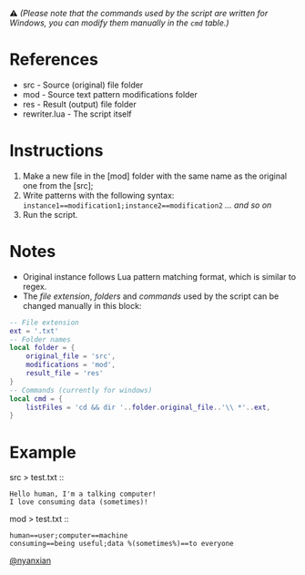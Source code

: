 ⚠ *(Please note that the commands used by the script are written for Windows, you can modify them manually in the `cmd` table.)*

# References
- src - Source (original) file folder
- mod - Source text pattern modifications folder
- res - Result (output) file folder
- rewriter.lua - The script itself

# Instructions
1. Make a new file in the [mod] folder with the same name as the original one from the [src];
2. Write patterns with the following syntax:<br>
`instance1==modification1;instance2==modification2` *... and so on*
4. Run the script.

# Notes
- Original instance follows Lua pattern matching format, which is similar to regex.
- The *file extension*, *folders* and *commands* used by the script can be changed manually in this block:
```lua
-- File extension
ext = '.txt'
-- Folder names
local folder = {
	original_file = 'src',
	modifications = 'mod',
	result_file = 'res'
}
-- Commands (currently for windows)
local cmd = {
	listFiles = 'cd && dir '..folder.original_file..'\\ *'..ext,
}
```

# Example
src > test.txt ::
```
Hello human, I'm a talking computer!
I love consuming data (sometimes)!
```

mod > test.txt ::
```
human==user;computer==machine
consuming==being useful;data %(sometimes%)==to everyone
```
[@nyanxian](https://github.com/nyanxian)
